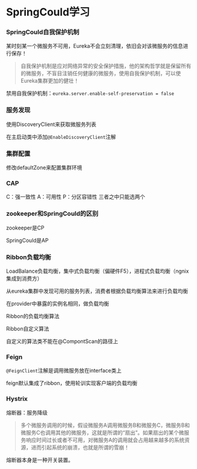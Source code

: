 # SpringCould学习

### SpringCould自我保护机制

某时刻某一个微服务不可用，Eureka不会立刻清理，依旧会对该微服务的信息进行保存！

> 自我保护机制是应对网络异常的安全保护措施，他的架构哲学就是保留所有的微服务，不盲目注销任何健康的微服务，使用自我保护机制，可以使Eureka集群更加的健壮！

禁用自我保护机制：`eureka.server.enable-self-preservation = false`

### 服务发现

使用DiscoveryClient来获取微服务列表

在主启动类中添加`@EnableDiscoveryClient`注解 

### 集群配置

修改defaultZone来配置集群环境

### CAP

C：强一致性 A：可用性 P：分区容错性   三者之中只能选两个

### zookeeper和SpringCould的区别

zookeeper是CP

SpringCould是AP

### Ribbon负载均衡

LoadBalance负载均衡，集中式负载均衡（偏硬件F5），进程式负载均衡（ngnix集成到消费方）

从eureka集群中发现可用的服务列表，消费者根据负载均衡算法来进行负载均衡

在provider中暴露的实例名相同，做负载均衡

Ribbon的负载均衡算法

Ribbon自定义算法

自定义的算法类不能在@CompontScan的路径上

### Feign

`@FeignClient`注解是调用微服务放在interface类上

feign默认集成了ribbon，使用轮训实现客户端的负载均衡

### Hystrix

熔断器：服务降级

> 多个微服务调用的时候，假设微服务A调用微服务B和微服务C，微服务B和微服务C也调用其他的微服务，这就是所谓的“扇出”。如果扇出的某个微服务响应时间过长或者不可用，对微服务A的调用就会占用越来越多的系统资源，进而引起系统的崩溃，也就是所谓的雪崩！

熔断器本身是一种开关装置。